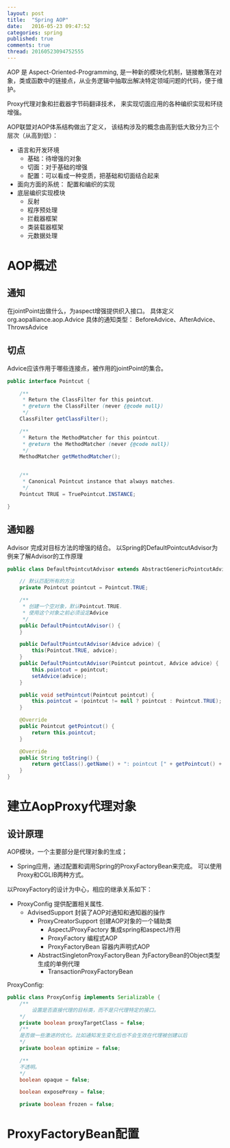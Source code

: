 ```yaml
---
layout: post
title:  "Spring AOP"
date:   2016-05-23 09:47:52
categories: spring
published: true
comments: true
thread: 20160523094752555
---
```


AOP 是 Aspect-Oriented-Programming, 是一种新的模块化机制，链接散落在对象，类或函数中的链接点，从业务逻辑中抽取出解决特定领域问题的代码，便于维护。

Proxy代理对象和拦截器字节码翻译技术， 来实现切面应用的各种编织实现和环绕增强。

AOP联盟对AOP体系结构做出了定义， 该结构涉及的概念由高到低大致分为三个层次（从高到低）：
- 语言和开发环境
    - 基础：待增强的对象
    - 切面：对于基础的增强
    - 配置：可以看成一种变质，把基础和切面结合起来
- 面向方面的系统： 配置和编织的实现
- 底层编织实现模块
    - 反射
    - 程序预处理
    - 拦截器框架
    - 类装载器框架
    - 元数据处理

# AOP概述
## 通知
在jointPoint出做什么，为aspect增强提供织入接口。
具体定义 org.aopalliance.aop.Advice
具体的通知类型： BeforeAdvice、AfterAdvice、ThrowsAdvice

## 切点
Advice应该作用于哪些连接点，被作用的jointPoint的集合。
```java
public interface Pointcut {

	/**
	 * Return the ClassFilter for this pointcut.
	 * @return the ClassFilter (never {@code null})
	 */
	ClassFilter getClassFilter();

	/**
	 * Return the MethodMatcher for this pointcut.
	 * @return the MethodMatcher (never {@code null})
	 */
	MethodMatcher getMethodMatcher();


	/**
	 * Canonical Pointcut instance that always matches.
	 */
	Pointcut TRUE = TruePointcut.INSTANCE;

}
```

## 通知器
Advisor 完成对目标方法的增强的结合。
以Spring的DefaultPointcutAdvisor为例来了解Advisor的工作原理
```java
public class DefaultPointcutAdvisor extends AbstractGenericPointcutAdvisor implements Serializable {

    // 默认匹配所有的方法
	private Pointcut pointcut = Pointcut.TRUE;

	/**
	 * 创建一个空对象，默认Pointcut.TRUE.
	 * 使用这个对象之前必须设定Advice
	 */
	public DefaultPointcutAdvisor() {
	}

	public DefaultPointcutAdvisor(Advice advice) {
		this(Pointcut.TRUE, advice);
	}
	public DefaultPointcutAdvisor(Pointcut pointcut, Advice advice) {
		this.pointcut = pointcut;
		setAdvice(advice);
	}

	public void setPointcut(Pointcut pointcut) {
		this.pointcut = (pointcut != null ? pointcut : Pointcut.TRUE);
	}

	@Override
	public Pointcut getPointcut() {
		return this.pointcut;
	}

	@Override
	public String toString() {
		return getClass().getName() + ": pointcut [" + getPointcut() + "]; advice [" + getAdvice() + "]";
	}
}
```

# 建立AopProxy代理对象
## 设计原理
AOP模块，一个主要部分是代理对象的生成；
- Spring应用，通过配置和调用Spring的ProxyFactoryBean来完成。 可以使用Proxy和CGLIB两种方式。

以ProxyFactory的设计为中心，相应的继承关系如下：

- ProxyConfig 提供配置相关属性.
    - AdvisedSupport 封装了AOP对通知和通知器的操作
        - ProxyCreatorSupport 创建AOP对象的一个辅助类
            - AspectJProxyFactory 集成spring和aspectJ作用
            - ProxyFactory 编程式AOP
            - ProxyFactoryBean 容器内声明式AOP
        - AbstractSingletonProxyFactoryBean 为FactoryBean的Object类型生成的单例代理
            - TransactionProxyFactoryBean

ProxyConfig:
```java
public class ProxyConfig implements Serializable {
    /**
        设置是否直接代理的目标类，而不是只代理特定的接口。
    */
	private boolean proxyTargetClass = false;
    /**
    是否做一些激进的优化。比如通知发生变化后也不会生效在代理被创建以后
    */
	private boolean optimize = false;

    /**
    不透明。
    */
	boolean opaque = false;

	boolean exposeProxy = false;

	private boolean frozen = false;
```

# ProxyFactoryBean配置
